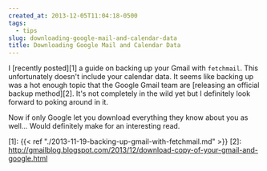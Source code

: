 ```yaml
---
created_at: 2013-12-05T11:04:18-0500
tags:
  - tips
slug: downloading-google-mail-and-calendar-data
title: Downloading Google Mail and Calendar Data
---
```


I [recently posted][1] a guide on backing up your Gmail with `fetchmail`. This
unfortunately doesn't include your calendar data. It seems like backing up was
a hot enough topic that the Google Gmail team are [releasing an official backup
method][2].  It's not completely in the wild yet but I definitely look forward
to poking around in it.

Now if only Google let you download everything they know about you as well...
Would definitely make for an interesting read.

[1]: {{< ref "./2013-11-19-backing-up-gmail-with-fetchmail.md" >}}
[2]: http://gmailblog.blogspot.com/2013/12/download-copy-of-your-gmail-and-google.html
